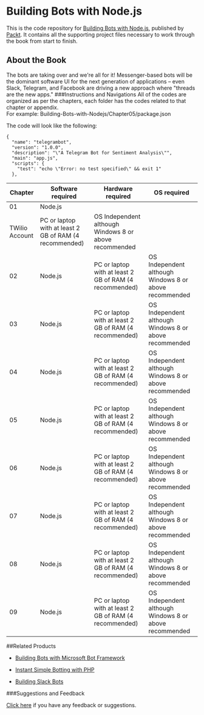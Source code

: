 # Building Bots with Node.js
This is the code repository for [Building Bots with Node.js](https://www.packtpub.com/application-development/building-bots-nodejs?utm_source=github&utm_medium=repository&utm_campaign=9781786465450), published by [Packt](www.packtpub.com). It contains all the supporting project files necessary to work through the book from start to finish.
## About the Book
The bots are taking over and we're all for it! Messenger-based bots will be the dominant software UI for the next generation of applications – even Slack, Telegram, and Facebook are driving a new approach where "threads are the new apps."
###Instructions and Navigations
All of the codes are organized as per the chapters, each folder has the codes related to that chapter or appendix.                   
For example: Building-Bots-with-Nodejs/Chapter05/package.json

The code will look like the following:
```
{
  "name": "telegrambot",
  "version": "1.0.0",
  "description": "\"A Telegram Bot for Sentiment Analysis\"",
  "main": "app.js",
  "scripts": {
    "test": "echo \"Error: no test specified\" && exit 1"
  },
```

| Chapter  | Software required | Hardware required | OS required |
| ------------- | ------------- | ------------- | ------------- |
| 01 | Node.js
TWilio Account | PC or laptop with at least 2 GB of RAM (4 recommended) | OS Independent although Windows 8 or above recommended |
| 02 | Node.js | PC or laptop with at least 2 GB of RAM (4 recommended) | OS Independent although Windows 8 or above recommended |
| 03 | Node.js | PC or laptop with at least 2 GB of RAM (4 recommended) | OS Independent although Windows 8 or above recommended |
| 04 | Node.js | PC or laptop with at least 2 GB of RAM (4 recommended) | OS Independent although Windows 8 or above recommended |
| 05 | Node.js | PC or laptop with at least 2 GB of RAM (4 recommended) | OS Independent although Windows 8 or above recommended |
| 06 | Node.js | PC or laptop with at least 2 GB of RAM (4 recommended) | OS Independent although Windows 8 or above recommended |
| 07 | Node.js | PC or laptop with at least 2 GB of RAM (4 recommended) | OS Independent although Windows 8 or above recommended |
| 08 | Node.js | PC or laptop with at least 2 GB of RAM (4 recommended) | OS Independent although Windows 8 or above recommended |
| 09 | Node.js | PC or laptop with at least 2 GB of RAM (4 recommended) | OS Independent although Windows 8 or above recommended |

##Related Products
 
  
* [Building Bots with Microsoft Bot Framework](https://www.packtpub.com/application-development/building-bots-microsoft-bot-framework?utm_source=github&utm_medium=repository&utm_campaign=9781786463104)
  
  
* [Instant Simple Botting with PHP](https://www.packtpub.com/networking-and-servers/instant-simple-botting-php-instant?utm_source=github&utm_medium=repository&utm_campaign=9781782169291)
  
  
* [Building Slack Bots](https://www.packtpub.com/application-development/building-slack-bots?utm_source=github&utm_medium=repository&utm_campaign=9781786460806)
  
 

###Suggestions and Feedback
  
[Click here](https://docs.google.com/forms/d/e/1FAIpQLSe5qwunkGf6PUvzPirPDtuy1Du5Rlzew23UBp2S-P3wB-GcwQ/viewform) if you have any feedback or suggestions.
